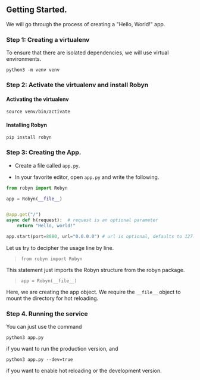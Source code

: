 ## Getting Started.

We will go through the process of creating a "Hello, World!" app.

### Step 1: Creating a virtualenv

To ensure that there are isolated dependencies, we will use virtual environments.

```
python3 -m venv venv
```

### Step 2: Activate the virtualenv and install Robyn

#### Activating the virtualenv

```
source venv/bin/activate
```

#### Installing Robyn

```
pip install robyn
```

### Step 3: Creating the App.

- Create a file called `app.py`.

- In your favorite editor, open `app.py` and write the following.

```python
from robyn import Robyn

app = Robyn(__file__)


@app.get("/")
async def h(request):  # request is an optional parameter
    return "Hello, world!"

app.start(port=8080, url="0.0.0.0") # url is optional, defaults to 127.0.0.1
```

Let us try to decipher the usage line by line.

> `from robyn import Robyn`

This statement just imports the Robyn structure from the robyn package.

> `app = Robyn(__file__)`

Here, we are creating the app object. We require the `__file__` object to mount the directory for hot reloading.

### Step 4. Running the service

You can just use the command

```
python3 app.py
```

if you want to run the production version, and

```
python3 app.py --dev=true
```

if you want to enable hot reloading or the development version.
